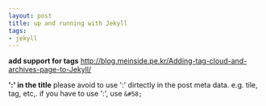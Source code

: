 ```yaml
---
layout: post
title: up and running with Jekyll
tags:
- jekyll
---
```


**add support for tags**
http://blog.meinside.pe.kr/Adding-tag-cloud-and-archives-page-to-Jekyll/

**':' in the title**
please avoid to use ':' dirtectly in the post meta data. e.g. tile, tag, etc,. 
if you have to use ':', use ```&#58;```
